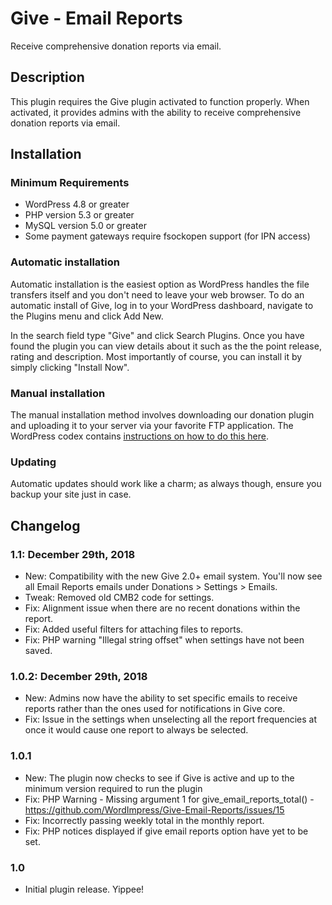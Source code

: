 # Give - Email Reports #

Receive comprehensive donation reports via email.

## Description ##

This plugin requires the Give plugin activated to function properly. When activated, it provides admins with the ability to receive comprehensive donation reports via email.

## Installation ##

### Minimum Requirements ###

* WordPress 4.8 or greater
* PHP version 5.3 or greater
* MySQL version 5.0 or greater
* Some payment gateways require fsockopen support (for IPN access)

### Automatic installation ###

Automatic installation is the easiest option as WordPress handles the file transfers itself and you don't need to leave your web browser. To do an automatic install of Give, log in to your WordPress dashboard, navigate to the Plugins menu and click Add New.

In the search field type "Give" and click Search Plugins. Once you have found the plugin you can view details about it such as the the point release, rating and description. Most importantly of course, you can install it by simply clicking "Install Now".

### Manual installation ###

The manual installation method involves downloading our donation plugin and uploading it to your server via your favorite FTP application. The WordPress codex contains [instructions on how to do this here](http://codex.wordpress.org/Managing_Plugins#Manual_Plugin_Installation).

### Updating ###

Automatic updates should work like a charm; as always though, ensure you backup your site just in case.

## Changelog ##

### 1.1: December 29th, 2018 ###
* New: Compatibility with the new Give 2.0+ email system. You'll now see all Email Reports emails under Donations > Settings > Emails.
* Tweak: Removed old CMB2 code for settings.
* Fix: Alignment issue when there are no recent donations within the report.
* Fix: Added useful filters for attaching files to reports.
* Fix: PHP warning "Illegal string offset" when settings have not been saved.

### 1.0.2: December 29th, 2018 ###
* New: Admins now have the ability to set specific emails to receive reports rather than the ones used for notifications in Give core.
* Fix: Issue in the settings when unselecting all the report frequencies at once it would cause one report to always be selected.

### 1.0.1 ###
* New: The plugin now checks to see if Give is active and up to the minimum version required to run the plugin
* Fix: PHP Warning - Missing argument 1 for give_email_reports_total() - https://github.com/WordImpress/Give-Email-Reports/issues/15
* Fix: Incorrectly passing weekly total in the monthly report.
* Fix: PHP notices displayed if give email reports option have yet to be set.

### 1.0 ###
* Initial plugin release. Yippee!